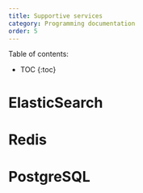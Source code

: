 ```yaml
---
title: Supportive services
category: Programming documentation
order: 5
---
```


Table of contents:
* TOC
{:toc}

# ElasticSearch
# Redis
# PostgreSQL